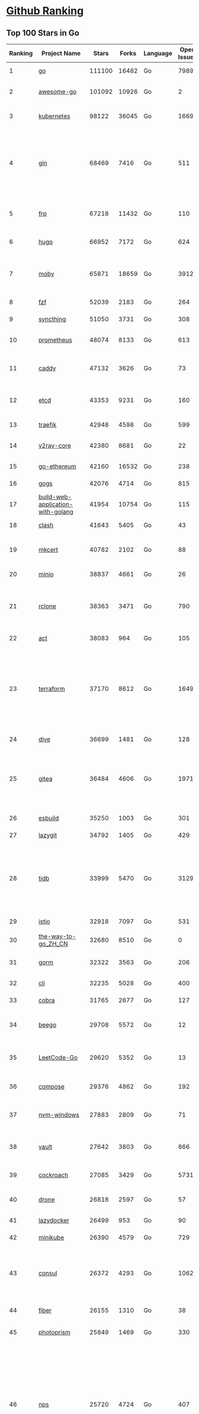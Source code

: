 [Github Ranking](../README.md)
==========

## Top 100 Stars in Go

| Ranking | Project Name | Stars | Forks | Language | Open Issues | Description | Last Commit |
| ------- | ------------ | ----- | ----- | -------- | ----------- | ----------- | ----------- |
| 1 | [go](https://github.com/golang/go) | 111100 | 16482 | Go | 7989 | The Go programming language | 2023-05-09T01:57:47Z |
| 2 | [awesome-go](https://github.com/avelino/awesome-go) | 101092 | 10926 | Go | 2 | A curated list of awesome Go frameworks, libraries and software | 2023-05-08T04:39:52Z |
| 3 | [kubernetes](https://github.com/kubernetes/kubernetes) | 98122 | 36045 | Go | 1669 | Production-Grade Container Scheduling and Management | 2023-05-09T02:46:47Z |
| 4 | [gin](https://github.com/gin-gonic/gin) | 68469 | 7416 | Go | 511 | Gin is a HTTP web framework written in Go (Golang). It features a Martini-like API with much better performance -- up to 40 times faster. If you need smashing performance, get yourself some Gin. | 2023-05-08T22:57:30Z |
| 5 | [frp](https://github.com/fatedier/frp) | 67218 | 11432 | Go | 110 | A fast reverse proxy to help you expose a local server behind a NAT or firewall to the internet. | 2023-05-08T13:28:44Z |
| 6 | [hugo](https://github.com/gohugoio/hugo) | 66952 | 7172 | Go | 624 | The world’s fastest framework for building websites. | 2023-05-06T16:36:29Z |
| 7 | [moby](https://github.com/moby/moby) | 65871 | 18659 | Go | 3912 | Moby Project - a collaborative project for the container ecosystem to assemble container-based systems | 2023-05-08T23:06:06Z |
| 8 | [fzf](https://github.com/junegunn/fzf) | 52039 | 2183 | Go | 264 | :cherry_blossom: A command-line fuzzy finder | 2023-05-08T13:59:42Z |
| 9 | [syncthing](https://github.com/syncthing/syncthing) | 51050 | 3731 | Go | 308 | Open Source Continuous File Synchronization | 2023-05-09T01:28:37Z |
| 10 | [prometheus](https://github.com/prometheus/prometheus) | 48074 | 8133 | Go | 613 | The Prometheus monitoring system and time series database. | 2023-05-08T17:55:28Z |
| 11 | [caddy](https://github.com/caddyserver/caddy) | 47132 | 3626 | Go | 73 | Fast and extensible multi-platform HTTP/1-2-3 web server with automatic HTTPS | 2023-05-08T22:49:17Z |
| 12 | [etcd](https://github.com/etcd-io/etcd) | 43353 | 9231 | Go | 160 | Distributed reliable key-value store for the most critical data of a distributed system | 2023-05-08T22:58:18Z |
| 13 | [traefik](https://github.com/traefik/traefik) | 42948 | 4598 | Go | 599 | The Cloud Native Application Proxy | 2023-05-03T08:20:05Z |
| 14 | [v2ray-core](https://github.com/v2ray/v2ray-core) | 42380 | 8681 | Go | 22 | A platform for building proxies to bypass network restrictions. | 2023-05-05T03:58:07Z |
| 15 | [go-ethereum](https://github.com/ethereum/go-ethereum) | 42160 | 16532 | Go | 238 | Official Go implementation of the Ethereum protocol | 2023-05-08T17:52:23Z |
| 16 | [gogs](https://github.com/gogs/gogs) | 42076 | 4714 | Go | 815 | Gogs is a painless self-hosted Git service | 2023-05-09T02:53:10Z |
| 17 | [build-web-application-with-golang](https://github.com/astaxie/build-web-application-with-golang) | 41954 | 10754 | Go | 115 | A golang ebook intro how to build a web with golang | 2023-04-20T09:00:38Z |
| 18 | [clash](https://github.com/Dreamacro/clash) | 41643 | 5405 | Go | 43 | A rule-based tunnel in Go. | 2023-05-06T06:51:37Z |
| 19 | [mkcert](https://github.com/FiloSottile/mkcert) | 40782 | 2102 | Go | 88 | A simple zero-config tool to make locally trusted development certificates with any names you'd like. | 2023-05-02T08:03:46Z |
| 20 | [minio](https://github.com/minio/minio) | 38837 | 4661 | Go | 26 | High Performance Object Storage for AI | 2023-05-08T14:59:57Z |
| 21 | [rclone](https://github.com/rclone/rclone) | 38363 | 3471 | Go | 790 | "rsync for cloud storage" - Google Drive, S3, Dropbox, Backblaze B2, One Drive, Swift, Hubic, Wasabi, Google Cloud Storage, Yandex Files | 2023-05-08T16:51:12Z |
| 22 | [act](https://github.com/nektos/act) | 38083 | 964 | Go | 105 | Run your GitHub Actions locally 🚀 | 2023-05-08T17:16:05Z |
| 23 | [terraform](https://github.com/hashicorp/terraform) | 37170 | 8612 | Go | 1649 | Terraform enables you to safely and predictably create, change, and improve infrastructure. It is an open source tool that codifies APIs into declarative configuration files that can be shared amongst team members, treated as code, edited, reviewed, and versioned. | 2023-05-09T00:28:44Z |
| 24 | [dive](https://github.com/wagoodman/dive) | 36699 | 1481 | Go | 128 | A tool for exploring each layer in a docker image | 2023-05-08T17:20:55Z |
| 25 | [gitea](https://github.com/go-gitea/gitea) | 36484 | 4606 | Go | 1971 | Git with a cup of tea! Painless self-hosted all-in-one software development service, includes Git hosting, code review, team collaboration, package registry and CI/CD | 2023-05-09T03:01:08Z |
| 26 | [esbuild](https://github.com/evanw/esbuild) | 35250 | 1003 | Go | 301 | An extremely fast bundler for the web | 2023-04-28T15:27:16Z |
| 27 | [lazygit](https://github.com/jesseduffield/lazygit) | 34792 | 1405 | Go | 429 | simple terminal UI for git commands | 2023-05-07T08:44:00Z |
| 28 | [tidb](https://github.com/pingcap/tidb) | 33999 | 5470 | Go | 3129 | TiDB is an open-source, cloud-native, distributed, MySQL-Compatible database for elastic scale and real-time analytics. Try AI-powered Chat2Query free at : https://tidbcloud.com/free-trial | 2023-05-09T02:59:15Z |
| 29 | [istio](https://github.com/istio/istio) | 32918 | 7097 | Go | 531 | Connect, secure, control, and observe services. | 2023-05-09T02:22:54Z |
| 30 | [the-way-to-go_ZH_CN](https://github.com/unknwon/the-way-to-go_ZH_CN) | 32680 | 8510 | Go | 0 | 《The Way to Go》中文译本，中文正式名《Go 入门指南》 | 2023-04-30T02:46:45Z |
| 31 | [gorm](https://github.com/go-gorm/gorm) | 32322 | 3563 | Go | 206 | The fantastic ORM library for Golang, aims to be developer friendly | 2023-05-09T01:38:01Z |
| 32 | [cli](https://github.com/cli/cli) | 32235 | 5028 | Go | 400 | GitHub’s official command line tool | 2023-05-09T00:10:29Z |
| 33 | [cobra](https://github.com/spf13/cobra) | 31765 | 2677 | Go | 127 | A Commander for modern Go CLI interactions | 2023-05-05T20:14:37Z |
| 34 | [beego](https://github.com/beego/beego) | 29708 | 5572 | Go | 12 | beego is an open-source, high-performance web framework for the Go programming language. | 2023-05-05T13:58:27Z |
| 35 | [LeetCode-Go](https://github.com/halfrost/LeetCode-Go) | 29620 | 5352 | Go | 13 | ✅ Solutions to LeetCode by Go, 100% test coverage, runtime beats 100% / LeetCode 题解 | 2023-04-08T04:02:08Z |
| 36 | [compose](https://github.com/docker/compose) | 29376 | 4862 | Go | 192 | Define and run multi-container applications with Docker | 2023-05-08T13:23:16Z |
| 37 | [nvm-windows](https://github.com/coreybutler/nvm-windows) | 27883 | 2809 | Go | 71 | A node.js version management utility for Windows. Ironically written in Go. | 2023-04-29T09:38:03Z |
| 38 | [vault](https://github.com/hashicorp/vault) | 27642 | 3803 | Go | 866 | A tool for secrets management, encryption as a service, and privileged access management | 2023-05-09T00:43:04Z |
| 39 | [cockroach](https://github.com/cockroachdb/cockroach) | 27085 | 3429 | Go | 5731 | CockroachDB - the open source, cloud-native distributed SQL database. | 2023-05-09T02:21:45Z |
| 40 | [drone](https://github.com/harness/drone) | 26818 | 2597 | Go | 57 | Drone is a Container-Native, Continuous Delivery Platform | 2023-05-03T17:24:24Z |
| 41 | [lazydocker](https://github.com/jesseduffield/lazydocker) | 26499 | 953 | Go | 90 | The lazier way to manage everything docker | 2023-04-05T19:26:47Z |
| 42 | [minikube](https://github.com/kubernetes/minikube) | 26390 | 4579 | Go | 729 | Run Kubernetes locally | 2023-05-09T01:35:18Z |
| 43 | [consul](https://github.com/hashicorp/consul) | 26372 | 4293 | Go | 1062 | Consul is a distributed, highly available, and data center aware solution to connect and configure applications across dynamic, distributed infrastructure. | 2023-05-09T00:04:02Z |
| 44 | [fiber](https://github.com/gofiber/fiber) | 26155 | 1310 | Go | 38 | ⚡️ Express inspired web framework written in Go | 2023-05-08T19:41:04Z |
| 45 | [photoprism](https://github.com/photoprism/photoprism) | 25849 | 1469 | Go | 330 | AI-Powered Photos App for the Decentralized Web 🌈💎✨ | 2023-05-09T00:59:01Z |
| 46 | [nps](https://github.com/ehang-io/nps) | 25720 | 4724 | Go | 407 | 一款轻量级、高性能、功能强大的内网穿透代理服务器。支持tcp、udp、socks5、http等几乎所有流量转发，可用来访问内网网站、本地支付接口调试、ssh访问、远程桌面，内网dns解析、内网socks5代理等等……，并带有功能强大的web管理端。a lightweight, high-performance, powerful intranet penetration proxy server, with a powerful web management terminal. | 2023-03-06T23:36:08Z |
| 47 | [echo](https://github.com/labstack/echo) | 25579 | 2144 | Go | 46 | High performance, minimalist Go web framework | 2023-05-01T06:01:36Z |
| 48 | [alist](https://github.com/alist-org/alist) | 25437 | 3523 | Go | 104 | 🗂️A file list program that supports multiple storage, powered by Gin and Solidjs. / 一个支持多存储的文件列表程序，使用 Gin 和 Solidjs。 | 2023-05-08T19:35:32Z |
| 49 | [portainer](https://github.com/portainer/portainer) | 25426 | 2165 | Go | 968 | Making Docker and Kubernetes management easy. | 2023-05-09T02:46:22Z |
| 50 | [influxdb](https://github.com/influxdata/influxdb) | 25406 | 3368 | Go | 1695 | Scalable datastore for metrics, events, and real-time analytics | 2023-05-03T19:59:55Z |
| 51 | [kit](https://github.com/go-kit/kit) | 24920 | 2409 | Go | 35 | A standard library for microservices. | 2023-04-30T13:29:32Z |
| 52 | [helm](https://github.com/helm/helm) | 24256 | 6660 | Go | 285 | The Kubernetes Package Manager | 2023-05-09T00:23:07Z |
| 53 | [go-zero](https://github.com/zeromicro/go-zero) | 24085 | 3412 | Go | 241 | A cloud-native Go microservices framework with cli tool for productivity. | 2023-05-08T21:04:04Z |
| 54 | [iris](https://github.com/kataras/iris) | 23930 | 2475 | Go | 84 | The fastest HTTP/2 Go Web Framework. New, modern and easy to learn. Fast development with Code you control. Unbeatable cost-performance ratio :rocket: | 2023-05-06T21:34:43Z |
| 55 | [nsq](https://github.com/nsqio/nsq) | 23441 | 2856 | Go | 51 | A realtime distributed messaging platform | 2023-05-08T13:50:32Z |
| 56 | [faas](https://github.com/openfaas/faas) | 23029 | 1846 | Go | 28 | OpenFaaS - Serverless Functions Made Simple | 2023-05-03T14:42:26Z |
| 57 | [k3s](https://github.com/k3s-io/k3s) | 23020 | 2043 | Go | 145 | Lightweight Kubernetes | 2023-05-08T23:32:16Z |
| 58 | [pocketbase](https://github.com/pocketbase/pocketbase) | 22973 | 917 | Go | 37 | Open Source realtime backend in 1 file | 2023-05-08T18:52:47Z |
| 59 | [ngrok](https://github.com/inconshreveable/ngrok) | 22896 | 4252 | Go | 218 | Introspected tunnels to localhost | 2023-05-07T13:38:08Z |
| 60 | [viper](https://github.com/spf13/viper) | 22862 | 1879 | Go | 367 | Go configuration with fangs | 2023-04-19T08:29:23Z |
| 61 | [logrus](https://github.com/sirupsen/logrus) | 22609 | 2232 | Go | 4 | Structured, pluggable logging for Go. | 2023-05-04T02:19:19Z |
| 62 | [croc](https://github.com/schollz/croc) | 22485 | 970 | Go | 98 | Easily and securely send things from one computer to another :crocodile: :package: | 2023-05-08T17:40:20Z |
| 63 | [hub](https://github.com/github/hub) | 22401 | 2365 | Go | 242 | A command-line tool that makes git easier to use with GitHub. | 2023-04-11T14:39:49Z |
| 64 | [v2ray-core](https://github.com/v2fly/v2ray-core) | 22390 | 3585 | Go | 44 | A platform for building proxies to bypass network restrictions. | 2023-05-08T22:56:51Z |
| 65 | [docker_practice](https://github.com/yeasy/docker_practice) | 22345 | 5520 | Go | 3 | Learn and understand Docker&Container technologies, with real DevOps practice! | 2023-05-07T13:38:35Z |
| 66 | [go-patterns](https://github.com/tmrts/go-patterns) | 21933 | 2029 | Go | 15 | Curated list of Go design patterns, recipes and idioms | 2023-04-30T11:12:57Z |
| 67 | [micro](https://github.com/zyedidia/micro) | 21514 | 1115 | Go | 688 | A modern and intuitive terminal-based text editor | 2023-05-08T22:42:22Z |
| 68 | [vegeta](https://github.com/tsenart/vegeta) | 21185 | 1284 | Go | 85 | HTTP load testing tool and library. It's over 9000! | 2023-04-28T13:59:30Z |
| 69 | [dapr](https://github.com/dapr/dapr) | 21085 | 1650 | Go | 335 | Dapr is a portable, event-driven, runtime for building distributed applications across cloud and edge. | 2023-05-09T02:32:37Z |
| 70 | [rancher](https://github.com/rancher/rancher) | 21011 | 2796 | Go | 2321 | Complete container management platform | 2023-05-08T22:13:17Z |
| 71 | [lux](https://github.com/iawia002/lux) | 20909 | 2455 | Go | 428 | 👾 Fast and simple video download library and CLI tool written in Go | 2023-05-09T02:42:14Z |
| 72 | [k9s](https://github.com/derailed/k9s) | 20694 | 1325 | Go | 381 | 🐶 Kubernetes CLI To Manage Your Clusters In Style! | 2023-05-08T23:58:54Z |
| 73 | [kratos](https://github.com/go-kratos/kratos) | 20541 | 3781 | Go | 100 | Your ultimate Go microservices framework for the cloud-native era. | 2023-05-08T19:00:51Z |
| 74 | [delve](https://github.com/go-delve/delve) | 20490 | 2051 | Go | 100 | Delve is a debugger for the Go programming language. | 2023-05-08T17:41:47Z |
| 75 | [go-micro](https://github.com/go-micro/go-micro) | 20417 | 2275 | Go | 70 | A Go microservices framework | 2023-05-06T19:39:24Z |
| 76 | [k6](https://github.com/grafana/k6) | 20304 | 1067 | Go | 396 | A modern load testing tool, using Go and JavaScript - https://k6.io | 2023-05-08T16:10:24Z |
| 77 | [fyne](https://github.com/fyne-io/fyne) | 20211 | 1116 | Go | 506 | Cross platform GUI toolkit in Go inspired by Material Design | 2023-05-08T17:16:38Z |
| 78 | [restic](https://github.com/restic/restic) | 20145 | 1295 | Go | 381 | Fast, secure, efficient backup program | 2023-05-08T18:51:58Z |
| 79 | [cli](https://github.com/urfave/cli) | 20124 | 1678 | Go | 44 | A simple, fast, and fun package for building command line apps in Go | 2023-05-01T22:29:17Z |
| 80 | [harbor](https://github.com/goharbor/harbor) | 19985 | 4345 | Go | 532 | An open source trusted cloud native registry project that stores, signs, and scans content. | 2023-05-09T02:54:41Z |
| 81 | [testify](https://github.com/stretchr/testify) | 19588 | 1447 | Go | 274 | A toolkit with common assertions and mocks that plays nicely with the standard library | 2023-05-05T04:05:52Z |
| 82 | [learn-go-with-tests](https://github.com/quii/learn-go-with-tests) | 19578 | 2574 | Go | 34 | Learn Go with test-driven development | 2023-05-04T11:08:24Z |
| 83 | [colly](https://github.com/gocolly/colly) | 19506 | 1591 | Go | 143 | Elegant Scraper and Crawler Framework for Golang | 2023-04-29T15:03:33Z |
| 84 | [fasthttp](https://github.com/valyala/fasthttp) | 19496 | 1626 | Go | 59 | Fast HTTP package for Go. Tuned for high performance. Zero memory allocations in hot paths. Up to 10x faster than net/http | 2023-05-08T22:52:10Z |
| 85 | [filebrowser](https://github.com/filebrowser/filebrowser) | 19455 | 2346 | Go | 64 | 📂 Web File Browser | 2023-05-01T11:09:45Z |
| 86 | [dgraph](https://github.com/dgraph-io/dgraph) | 19227 | 1456 | Go | 190 | Native GraphQL Database with graph backend | 2023-05-08T22:58:19Z |
| 87 | [websocket](https://github.com/gorilla/websocket) | 19097 | 3319 | Go | 28 | A fast, well-tested and widely used WebSocket implementation for Go. | 2022-12-09T16:03:16Z |
| 88 | [loki](https://github.com/grafana/loki) | 19025 | 2729 | Go | 836 | Like Prometheus, but for logs. | 2023-05-08T23:04:07Z |
| 89 | [zap](https://github.com/uber-go/zap) | 18647 | 1324 | Go | 95 | Blazing fast, structured, leveled logging in Go. | 2023-05-08T15:43:24Z |
| 90 | [milvus](https://github.com/milvus-io/milvus) | 18204 | 2122 | Go | 464 | A cloud-native vector database, storage for next generation AI applications | 2023-05-09T03:01:13Z |
| 91 | [mux](https://github.com/gorilla/mux) | 18177 | 1743 | Go | 15 | A powerful HTTP router and URL matcher for building Go web servers with 🦍 | 2022-12-09T15:56:57Z |
| 92 | [grpc-go](https://github.com/grpc/grpc-go) | 18036 | 3981 | Go | 125 | The Go language implementation of gRPC. HTTP/2 based RPC | 2023-05-09T01:29:36Z |
| 93 | [bubbletea](https://github.com/charmbracelet/bubbletea) | 18022 | 574 | Go | 35 | A powerful little TUI framework 🏗 | 2023-05-08T23:59:51Z |
| 94 | [Cloudreve](https://github.com/cloudreve/Cloudreve) | 17934 | 3029 | Go | 249 | 🌩支持多家云存储的云盘系统 (Self-hosted file management and sharing system, supports multiple storage providers) | 2023-04-29T11:29:16Z |
| 95 | [podman](https://github.com/containers/podman) | 17800 | 1939 | Go | 439 | Podman: A tool for managing OCI containers and pods. | 2023-05-09T02:16:41Z |
| 96 | [gotty](https://github.com/yudai/gotty) | 17725 | 1343 | Go | 101 | Share your terminal as a web application | 2023-03-24T15:55:33Z |
| 97 | [jaeger](https://github.com/jaegertracing/jaeger) | 17557 | 2129 | Go | 322 | CNCF Jaeger, a Distributed Tracing Platform | 2023-05-08T23:12:21Z |
| 98 | [goreplay](https://github.com/buger/goreplay) | 17269 | 1723 | Go | 264 | GoReplay is an open-source tool for capturing and replaying live HTTP traffic into a test environment in order to continuously test your system with real data. It can be used to increase confidence in code deployments, configuration changes and infrastructure changes. | 2023-05-01T21:55:19Z |
| 99 | [seaweedfs](https://github.com/seaweedfs/seaweedfs) | 17243 | 1962 | Go | 157 | SeaweedFS is a fast distributed storage system for blobs, objects, files, and data lake, for billions of files! Blob store has O(1) disk seek, cloud tiering. Filer supports Cloud Drive, cross-DC active-active replication, Kubernetes, POSIX FUSE mount, S3 API, S3 Gateway, Hadoop, WebDAV, encryption, Erasure Coding. | 2023-05-08T16:32:27Z |
| 100 | [trivy](https://github.com/aquasecurity/trivy) | 17236 | 1683 | Go | 287 | Find vulnerabilities, misconfigurations, secrets, SBOM in containers, Kubernetes, code repositories, clouds and more | 2023-05-08T23:05:42Z |

